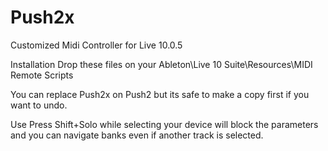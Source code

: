 # Push2x
Customized Midi Controller for Live 10.0.5

Installation
Drop these files on your Ableton\Live 10 Suite\Resources\MIDI Remote Scripts

You can replace Push2x on Push2 but its safe to make a copy first if you want to undo.


Use
Press Shift+Solo while selecting your device will block the parameters and you can navigate banks even if another track is selected.
